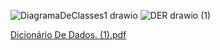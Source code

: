 ![DiagramaDeClasses1 drawio](https://github.com/user-attachments/assets/d157eec4-90e7-4a66-8350-899fa984dded)
![DER drawio (1)](https://github.com/user-attachments/assets/8bfc544c-ad2f-46e0-8894-b04a73f430d1)


[Dicionário De Dados. (1).pdf](https://github.com/user-attachments/files/18509440/Dicionario.De.Dados.1.pdf)
